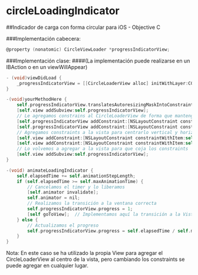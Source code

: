 # circleLoadingIndicator
##Indicador de carga con forma circular para iOS - Objective C

###Implementación cabecera:
```objective-c
@property (nonatomic) CircleViewLoader *progressIndicatorView;
```

###Implementación clase:
####(La implementación puede realizarse en un IBAction o en un viewWillAppear)
```objective-c
- (void)viewDidLoad {
    _progressIndicatorView = [[CircleLoaderView alloc] initWithLayer:CGRectZero withColor:[UIColor redColor] withRadius:40.0];
}

-(void)yourMethodHere {
    self.progressIndicatorView.translatesAutoresizingMaskIntoConstraints = NO;
    [self.view addSubview:self.progressIndicatorView];
    // Le agregamos constrains al CircleLoaderView de forma que mantenga tamaño que tenía
    [self.progressIndicatorView addConstraint:[NSLayoutConstraint constraintWithItem:self.progressIndicatorView attribute:NSLayoutAttributeHeight relatedBy:NSLayoutRelationEqual toItem:nil attribute:0 multiplier:1 constant:self.loadingRadius]];
    [self.progressIndicatorView addConstraint:[NSLayoutConstraint constraintWithItem:self.progressIndicatorView attribute:NSLayoutAttributeWidth relatedBy:NSLayoutRelationEqual toItem:nil attribute:0 multiplier:1 constant:self.loadingRadius]];
    // Agregamos constraints a la vista para centrarlo vertical y horizontalmente
    [self.view addConstraint:[NSLayoutConstraint constraintWithItem:self.progressIndicatorView attribute:NSLayoutAttributeCenterY relatedBy:NSLayoutRelationEqual toItem:self.view attribute:NSLayoutAttributeCenterY multiplier:1 constant:0]];
    [self.view addConstraint:[NSLayoutConstraint constraintWithItem:self.progressIndicatorView attribute:NSLayoutAttributeCenterX relatedBy:NSLayoutRelationEqual toItem:self.view attribute:NSLayoutAttributeCenterX multiplier:1 constant:0]];
    // Lo volvemos a agregar a la vista para que coja los constraints
    [self.view addSubview:self.progressIndicatorView];
}

-(void) animateLoadingIndicator {
    self.elapsedTime += self.animationStepLength;
    if (self.elapsedTime >= self.maxAnimationTime) {
        // Cancelamos el timer y lo liberamos
        [self.animator invalidate];
        self.animator = nil;
        // Realizamos la transición a la ventana correcta
        self.progressIndicatorView.progress = 1;
        [self goToView];  // Implementamos aquí la transición a la Vista que queramos o bien cualquier otra acción que se quiera realizar cuando termine
    } else {
        // Actualizamos el progreso
        self.progressIndicatorView.progress = self.elapsedTime / self.maxAnimationTime;
    }
}
```

Nota: En este caso se ha utilizado la propia View para agregar el CircleLoaderView al centro de la vista, pero cambiando los constraints se puede agregar en cualquier lugar.
